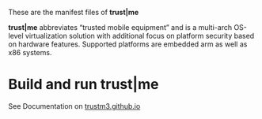 These are the manifest files of **trust|me**

**trust|me** abbreviates “trusted mobile equipment” and is a multi-arch OS-level virtualization solution with additional focus on platform security based on hardware features.
Supported platforms are embedded arm as well as x86 systems.

# Build and run trust|me

See Documentation on [trustm3.github.io](https://trustm3.github.io)
